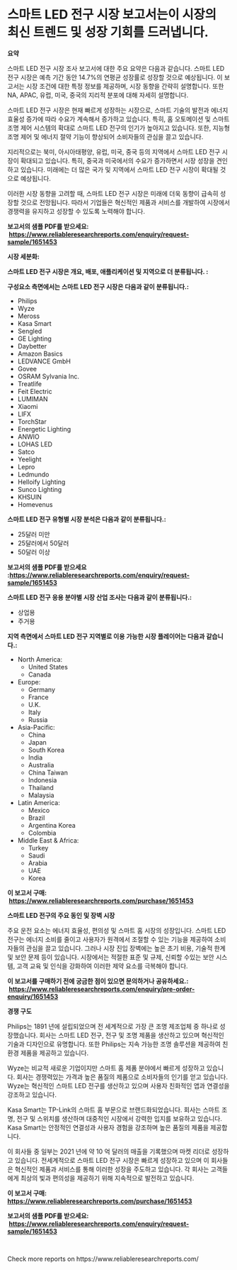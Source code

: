 <p><h1>스마트 LED 전구 시장 보고서는이 시장의 최신 트렌드 및 성장 기회를 드러냅니다.</h1></p><p><strong>요약</strong></p>
<p><p>스마트 LED 전구 시장 조사 보고서에 대한 주요 요약은 다음과 같습니다. 스마트 LED 전구 시장은 예측 기간 동안 14.7%의 연평균 성장률로 성장할 것으로 예상됩니다. 이 보고서는 시장 조건에 대한 특정 정보를 제공하며, 시장 동향을 간략히 설명합니다. 또한 NA, APAC, 유럽, 미국, 중국의 지리적 분포에 대해 자세히 설명합니다.</p><p>스마트 LED 전구 시장은 현재 빠르게 성장하는 시장으로, 스마트 기술의 발전과 에너지 효율성 증가에 따라 수요가 계속해서 증가하고 있습니다. 특히, 홈 오토메이션 및 스마트 조명 제어 시스템의 확대로 스마트 LED 전구의 인기가 높아지고 있습니다. 또한, 지능형 조명 제어 및 에너지 절약 기능이 향상되어 소비자들의 관심을 끌고 있습니다.</p><p>지리적으로는 북미, 아시아태평양, 유럽, 미국, 중국 등의 지역에서 스마트 LED 전구 시장이 확대되고 있습니다. 특히, 중국과 미국에서의 수요가 증가하면서 시장 성장을 견인하고 있습니다. 미래에는 더 많은 국가 및 지역에서 스마트 LED 전구 시장이 확대될 것으로 예상됩니다.</p><p>이러한 시장 동향을 고려할 때, 스마트 LED 전구 시장은 미래에 더욱 동향이 급속히 성장할 것으로 전망됩니다. 따라서 기업들은 혁신적인 제품과 서비스를 개발하여 시장에서 경쟁력을 유지하고 성장할 수 있도록 노력해야 합니다.</p></p>
<p><strong>보고서의 샘플 PDF를 받으세요: &nbsp;<a href="https://www.reliableresearchreports.com/enquiry/request-sample/1651453">https://www.reliableresearchreports.com/enquiry/request-sample/1651453</a></strong></p>
<p><strong>시장 세분화:</strong></p>
<p><strong> 스마트 LED 전구 시장은 개요, 배포, 애플리케이션 및 지역으로 더 분류됩니다. :</strong></p>
<p><strong>구성요소 측면에서는 스마트 LED 전구 시장은 다음과 같이 분류됩니다.:</strong></p>
<p><ul><li>Philips</li><li>Wyze</li><li>Meross</li><li>Kasa Smart</li><li>Sengled</li><li>GE Lighting</li><li>Daybetter</li><li>Amazon Basics</li><li>LEDVANCE GmbH</li><li>Govee</li><li>OSRAM Sylvania Inc.</li><li>Treatlife</li><li>Feit Electric</li><li>LUMIMAN</li><li>Xiaomi</li><li>LIFX</li><li>TorchStar</li><li>Energetic Lighting</li><li>ANWIO</li><li>LOHAS LED</li><li>Satco</li><li>Yeelight</li><li>Lepro</li><li>Ledmundo</li><li>Helloify Lighting</li><li>Sunco Lighting</li><li>KHSUIN</li><li>Homevenus</li></ul></p>
<p><strong> 스마트 LED 전구 유형별 시장 분석은 다음과 같이 분류됩니다.:</strong></p>
<p><ul><li>25달러 미만</li><li>25달러에서 50달러</li><li>50달러 이상</li></ul></p>
<p><strong>보고서의 샘플 PDF를 받으세요 :<a href="https://www.reliableresearchreports.com/enquiry/request-sample/1651453">https://www.reliableresearchreports.com/enquiry/request-sample/1651453</a></strong></p>
<p><strong> 스마트 LED 전구 응용 분야별 시장 산업 조사는 다음과 같이 분류됩니다.:</strong></p>
<p><ul><li>상업용</li><li>주거용</li></ul></p>
<p><strong>지역 측면에서 스마트 LED 전구 지역별로 이용 가능한 시장 플레이어는 다음과 같습니다.:</strong></p>
<p><ul>
    <li>
        North America:
        <ul>
            <li>United States</li>
            <li>Canada</li>
        </ul>
    </li>
    <li>
        Europe:
        <ul>
            <li>Germany</li>
            <li>France</li>
            <li>U.K.</li>
            <li>Italy</li>
            <li>Russia</li>
        </ul>
    </li>
    <li>
        Asia-Pacific:
        <ul>
            <li>China</li>
            <li>Japan</li>
            <li>South Korea</li>
            <li>India</li>
            <li>Australia</li>
            <li>China Taiwan</li>
            <li>Indonesia</li>
            <li>Thailand</li>
            <li>Malaysia</li>
        </ul>
    </li>
    <li>
        Latin America:
        <ul>
            <li>Mexico</li>
            <li>Brazil</li>
            <li>Argentina Korea</li>
            <li>Colombia</li>
        </ul>
    </li>
    <li>
        Middle East & Africa:
        <ul>
            <li>Turkey</li>
            <li>Saudi</li>
            <li>Arabia</li>
            <li>UAE</li>
            <li>Korea</li>
        </ul>
    </li>
    </ul></p>
<p><strong>이 보고서 구매: &nbsp;<a href="https://www.reliableresearchreports.com/purchase/1651453">https://www.reliableresearchreports.com/purchase/1651453</a></strong></p>
<p><strong>스마트 LED 전구의 주요 동인 및 장벽 시장</strong></p>
<p><p>주요 운전 요소는 에너지 효율성, 편의성 및 스마트 홈 시장의 성장입니다. 스마트 LED 전구는 에너지 소비를 줄이고 사용자가 원격에서 조절할 수 있는 기능을 제공하여 소비자들의 관심을 끌고 있습니다. 그러나 시장 진입 장벽에는 높은 초기 비용, 기술적 한계 및 보안 문제 등이 있습니다. 시장에서는 적절한 표준 및 규제, 신뢰할 수있는 보안 시스템, 고객 교육 및 인식을 강화하여 이러한 제약 요소를 극복해야 합니다.</p></p>
<p><strong>이 보고서를 구매하기 전에 궁금한 점이 있으면 문의하거나 공유하세요.: &nbsp;<a href="https://www.reliableresearchreports.com/enquiry/pre-order-enquiry/1651453">https://www.reliableresearchreports.com/enquiry/pre-order-enquiry/1651453</a></strong></p>
<p><strong>경쟁 구도</strong></p>
<p><p>Philips는 1891 년에 설립되었으며 전 세계적으로 가장 큰 조명 제조업체 중 하나로 성장했습니다. 회사는 스마트 LED 전구, 전구 및 조명 제품을 생산하고 있으며 혁신적인 기술과 디자인으로 유명합니다. 또한 Philips는 지속 가능한 조명 솔루션을 제공하여 친환경 제품을 제공하고 있습니다.</p><p>Wyze는 비교적 새로운 기업이지만 스마트 홈 제품 분야에서 빠르게 성장하고 있습니다. 회사는 경쟁력있는 가격과 높은 품질의 제품으로 소비자들의 인기를 얻고 있습니다. Wyze는 혁신적인 스마트 LED 전구를 생산하고 있으며 사용자 친화적인 앱과 연결성을 강조하고 있습니다.</p><p>Kasa Smart는 TP-Link의 스마트 홈 부문으로 브랜드화되었습니다. 회사는 스마트 조명, 전구 및 스위치를 생산하며 대중적인 시장에서 강력한 입지를 보유하고 있습니다. Kasa Smart는 안정적인 연결성과 사용자 경험을 강조하며 높은 품질의 제품을 제공합니다.</p><p>이 회사들 중 일부는 2021 년에 약 10 억 달러의 매출을 기록했으며 마켓 리더로 성장하고 있습니다. 전세계적으로 스마트 LED 전구 시장은 빠르게 성장하고 있으며 이 회사들은 혁신적인 제품과 서비스를 통해 이러한 성장을 주도하고 있습니다. 각 회사는 고객들에게 최상의 빛과 편의성을 제공하기 위해 지속적으로 발전하고 있습니다.</p></p>
<p><strong>이 보고서 구매: &nbsp; <a href="https://www.reliableresearchreports.com/purchase/1651453">https://www.reliableresearchreports.com/purchase/1651453</a></strong></p>
<p><strong>보고서의 샘플 PDF를 받으세요: &nbsp;<a href="https://www.reliableresearchreports.com/enquiry/request-sample/1651453">https://www.reliableresearchreports.com/enquiry/request-sample/1651453</a></strong><strong></strong></p>
<p>&nbsp;</p>
<p>Check more reports on https://www.reliableresearchreports.com/</p>